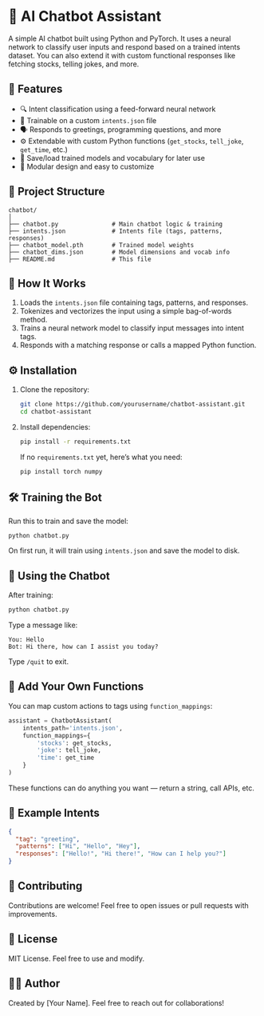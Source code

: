 # 🤖 AI Chatbot Assistant

A simple AI chatbot built using Python and PyTorch. It uses a neural network to classify user inputs and respond based on a trained intents dataset. You can also extend it with custom functional responses like fetching stocks, telling jokes, and more.

## 🚀 Features

- 🔍 Intent classification using a feed-forward neural network
- 🧠 Trainable on a custom `intents.json` file
- 🗣️ Responds to greetings, programming questions, and more
- ⚙️ Extendable with custom Python functions (`get_stocks`, `tell_joke`, `get_time`, etc.)
- 📁 Save/load trained models and vocabulary for later use
- 🧵 Modular design and easy to customize

## 📂 Project Structure

```
chatbot/
│
├── chatbot.py               # Main chatbot logic & training
├── intents.json             # Intents file (tags, patterns, responses)
├── chatbot_model.pth        # Trained model weights
├── chatbot_dims.json        # Model dimensions and vocab info
├── README.md                # This file
```

## 🧠 How It Works

1. Loads the `intents.json` file containing tags, patterns, and responses.
2. Tokenizes and vectorizes the input using a simple bag-of-words method.
3. Trains a neural network model to classify input messages into intent tags.
4. Responds with a matching response or calls a mapped Python function.

## ⚙️ Installation

1. Clone the repository:
   ```bash
   git clone https://github.com/yourusername/chatbot-assistant.git
   cd chatbot-assistant
   ```

2. Install dependencies:
   ```bash
   pip install -r requirements.txt
   ```

   If no `requirements.txt` yet, here’s what you need:
   ```bash
   pip install torch numpy
   ```

## 🛠️ Training the Bot

Run this to train and save the model:

```bash
python chatbot.py
```

On first run, it will train using `intents.json` and save the model to disk.

## 💬 Using the Chatbot

After training:

```bash
python chatbot.py
```

Type a message like:

```
You: Hello
Bot: Hi there, how can I assist you today?
```

Type `/quit` to exit.

## 🧩 Add Your Own Functions

You can map custom actions to tags using `function_mappings`:

```python
assistant = ChatbotAssistant(
    intents_path='intents.json',
    function_mappings={
        'stocks': get_stocks,
        'joke': tell_joke,
        'time': get_time
    }
)
```

These functions can do anything you want — return a string, call APIs, etc.

## 📄 Example Intents

```json
{
  "tag": "greeting",
  "patterns": ["Hi", "Hello", "Hey"],
  "responses": ["Hello!", "Hi there!", "How can I help you?"]
}
```

## 🤝 Contributing

Contributions are welcome! Feel free to open issues or pull requests with improvements.

## 📜 License

MIT License. Feel free to use and modify.

## 👨‍💻 Author

Created by [Your Name]. Feel free to reach out for collaborations!
